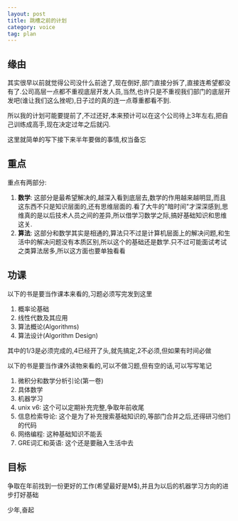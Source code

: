 ```yaml
---
layout: post
title: 跳槽之前的计划
category: voice
tag: plan
---
```


## 缘由

其实很早以前就觉得公司没什么前途了,现在倒好,部门直接分拆了,直接连希望都没有了.公司高层一点都不重视底层开发人员,当然,也许只是不重视我们部门的底层开发吧(谁让我们这么挫呢),日子过的真的连一点尊重都看不到.

所以我的计划可能要提前了,不过还好,本来预计可以在这个公司待上3年左右,把自己训练成高手,现在决定过年之后就闪.

这里就简单的写下接下来半年要做的事情,权当备忘

## 重点

重点有两部分:

1. **数学**: 这部分是最希望解决的,越深入看到底层去,数学的作用越来越明显,而且这东西不只是知识层面的,还有思维层面的.看了大牛的"暗时间"才深深感到,思维真的是以后技术人员之间的差异,所以借学习数学之际,搞好基础知识和思维这关.
2. **算法**: 这部分和数学其实是相通的,算法只不过是计算机层面上的解决问题,和生活中的解决问题没有本质区别,所以这个的基础还是数学.只不过可能面试考试之类算法居多,所以这方面也要单独看看

## 功课

以下的书是要当作课本来看的,习题必须写完发到这里

1. 概率论基础
2. 线性代数及其应用
3. 算法概论(Algorithms)
4. 算法设计(Algorithm Design)

其中的1/3是必须完成的,4已经开了头,就先搞定,2不必须,但如果有时间必做

以下的书是要当作课外读物来看的,可以不做习题,但有空的话,可以写写笔记

1. 微积分和数学分析引论(第一卷)
2. 具体数学
3. 机器学习
4. unix v6: 这个可以定期补充完整,争取年前收尾
5. 信息检索导论: 这个是为了补充搜索基础知识的,等部门合并之后,还得研习他们的代码
6. 网络编程: 这种基础知识不能丢
7. GRE词汇和英语: 这个还是要融入生活中去

## 目标

争取在年前找到一份更好的工作(希望最好是M$),并且为以后的机器学习方向的进步打好基础

少年,奋起
